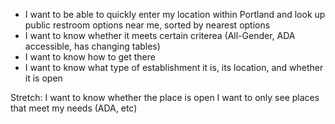 - I want to be able to quickly enter my location within Portland and look up public restroom options near me, sorted by nearest options
- I want to know whether it meets certain criterea (All-Gender, ADA accessible, has changing tables)
- I want to know how to get there
- I want to know what type of establishment it is, its location, and whether it is open

Stretch:
I want to know whether the place is open
I want to only see places that meet my needs (ADA, etc)
